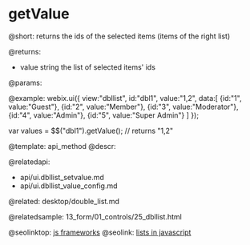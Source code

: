 getValue
=============

@short:
	returns the ids of the selected items (items of the right list) 


@returns:

- value		string		the list of selected items' ids

@params:

@example:
webix.ui({
 	view:"dbllist", 
    id:"dbl1",
    value:"1,2",
    data:[
    	{id:"1", value:"Guest"},
        {id:"2", value:"Member"},
        {id:"3", value:"Moderator"},
        {id:"4", value:"Admin"},
        {id:"5", value:"Super Admin"}
    ]
});

var values = $$("dbl1").getValue(); // returns "1,2"

@template:	api_method
@descr:

@relatedapi:
- api/ui.dbllist_setvalue.md
- api/ui.dbllist_value_config.md

@related:
desktop/double_list.md

@relatedsample:
13_form/01_controls/25_dbllist.html

@seolinktop: [js frameworks](https://webix.com)
@seolink: [lists in javascript](https://webix.com/widget/list/)